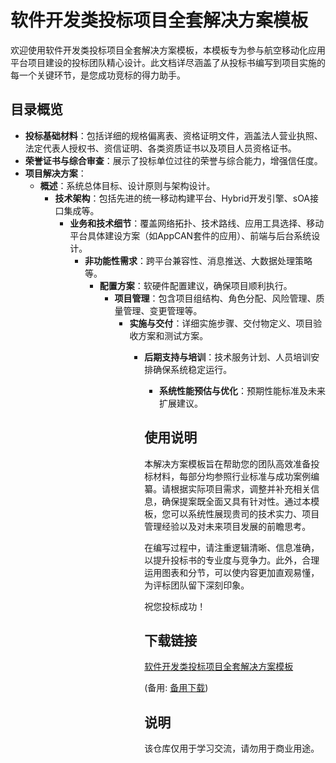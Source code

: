 # 软件开发类投标项目全套解决方案模板

欢迎使用软件开发类投标项目全套解决方案模板，本模板专为参与航空移动化应用平台项目建设的投标团队精心设计。此文档详尽涵盖了从投标书编写到项目实施的每一个关键环节，是您成功竞标的得力助手。

## 目录概览

- **投标基础材料**：包括详细的规格偏离表、资格证明文件，涵盖法人营业执照、法定代表人授权书、资信证明、各类资质证书以及项目人员资格证书。
- **荣誉证书与综合审查**：展示了投标单位过往的荣誉与综合能力，增强信任度。
- **项目解决方案**：
    - **概述**：系统总体目标、设计原则与架构设计。
        - **技术架构**：包括先进的统一移动构建平台、Hybrid开发引擎、sOA接口集成等。
            - **业务和技术细节**：覆盖网络拓扑、技术路线、应用工具选择、移动平台具体建设方案（如AppCAN套件的应用）、前端与后台系统设计。
                - **非功能性需求**：跨平台兼容性、消息推送、大数据处理策略等。
                    - **配置方案**：软硬件配置建议，确保项目顺利执行。
                        - **项目管理**：包含项目组结构、角色分配、风险管理、质量管理、变更管理等。
                            - **实施与交付**：详细实施步骤、交付物定义、项目验收方案和测试方案。
                                - **后期支持与培训**：技术服务计划、人员培训安排确保系统稳定运行。
                                    - **系统性能预估与优化**：预期性能标准及未来扩展建议。

                                    ## 使用说明

                                    本解决方案模板旨在帮助您的团队高效准备投标材料，每部分均参照行业标准与成功案例编纂。请根据实际项目需求，调整并补充相关信息，确保提案既全面又具有针对性。通过本模板，您可以系统性展现贵司的技术实力、项目管理经验以及对未来项目发展的前瞻思考。

                                    在编写过程中，请注重逻辑清晰、信息准确，以提升投标书的专业度与竞争力。此外，合理运用图表和分节，可以使内容更加直观易懂，为评标团队留下深刻印象。

                                    祝您投标成功！

                                    ## 下载链接
                                    [软件开发类投标项目全套解决方案模板](https://pan.quark.cn/s/c547c9b35f23) 

                                    (备用: [备用下载](https://pan.baidu.com/s/1WHsKnZrnfXusyYLJYvBdYA?pwd=1234))

                                    ## 说明

                                    该仓库仅用于学习交流，请勿用于商业用途。
